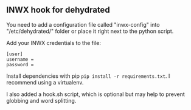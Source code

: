 INWX hook for dehydrated
---

You need to add a configuration file called "inwx-config" into "/etc/dehydrated/" folder or place it right next to the python script.

Add your INWX credentials to the file:

```
[user]
username = 
password = 
```

Install dependencies with pip `pip install -r requirements.txt`.
I recommend using a virtualenv.

I also added a hook.sh script, which is optional but may help to prevent globbing and word splitting.
